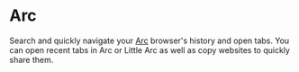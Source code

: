 # Arc

Search and quickly navigate your [Arc](https://arc.net) browser's history and open tabs. You can open recent tabs in Arc or Little Arc as well as copy websites to quickly share them.
